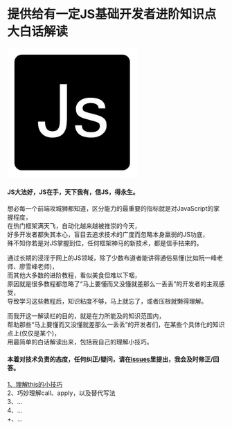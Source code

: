 # 提供给有一定JS基础开发者进阶知识点大白话解读

<img width="300" height="300" src="https://github.com/TerryBeanX2/Dive-Into-JS/raw/master/pics/timg.jpg" />

#### JS大法好，JS在手，天下我有，信JS，得永生。<br/>
想必每一个前端攻城狮都知道，区分能力的最重要的指标就是对JavaScript的掌握程度，<br/>
在热门框架满天飞，自动化越来越被推崇的今天，<br/>
好多开发者都失其本心，盲目去追求技术的广度而忽略本身羸弱的JS功底，<br/>
殊不知你若是对JS掌握到位，任何框架神马的新技术，都是信手拈来的。<br/>

通过长期的浸淫于网上的JS领域，除了少数布道者能讲得通俗易懂(比如阮一峰老师、廖雪峰老师)，<br/>
而其他大多数的进阶教程，看似美食但难以下咽，<br/>
原因就是很多教程都忽略了“马上要懂而又没懂就差那么一丢丢”的开发者的主观感受，<br/>
导致学习这些教程后，知识粘度不够，马上就忘了，或者压根就懒得理解。<br/>

而我开这一解读栏的目的，就是在力所能及的知识范围内，<br/>
帮助那些“马上要懂而又没懂就差那么一丢丢”的开发者们，在某些个具体化的知识点上(仅仅是某个)，<br/>
用最简单的白话解读出来，包括我自己的理解小技巧。<br/>

#### 本着对技术负责的态度，任何纠正/疑问，请在[issues](https://github.com/TerryBeanX2/Dive-Into-JS/issues)里提出，我会及时修正/回答。

[1、理解this的小技巧](https://github.com/TerryBeanX2/Dive-Into-JS/tree/master/this)<br/>
2、巧妙理解call、apply，以及替代写法<br/>
3、...<br/>
4、...<br/>
+、...<br/>
